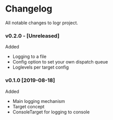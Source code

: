 # Changelog

All notable changes to logr project.

### v0.2.0 - [Unreleased]

Added

* Logging to a file
* Config option to set your own dispatch queue
* Loglevels per target config

### v0.1.0 [2019-08-18]

Added

* Main logging mechanism
* Target concept
* ConsoleTarget for logging to console